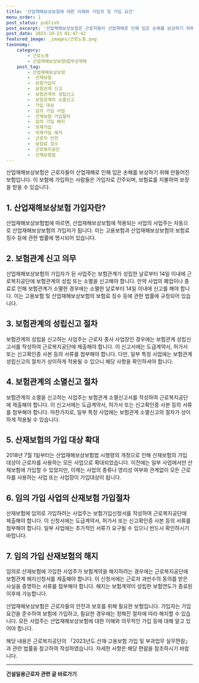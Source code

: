```yaml
---
title: '산업재해보상보험에 대한 이해와 가입자 및 가입 요건'
menu_order: 1
post_status: publish
post_excerpt: '산업재해보상보험은 근로자들이 산업재해로 인해 입은 손해를 보상하기 위해 만들어진 보험입니다. 이 보험에 가입하는 사람들은 가입자로 간주되며, 보험료를 지불하여 보장을 받을 수 있습니다.'
post_date: 2023-10-23 01:47:42
featured_image: _images/근로노동.png
taxonomy:
    category:
        - 근로노동
        - 산업재해보상보험Ⅰ업무상재해
    post_tag:
        - 산업재해보상보험
        -  산재보험
        -  보험가입자
        -  보험관계 신고
        -  보험관계의 성립신고
        -  보험관계의 소멸신고
        -  가입 대상
        -  임의 가입 사업
        -  산재보험 가입절차
        -  임의 가입 해지
        -  의제가입
        -  의제가입 해지
        -  근로자 안전
        -  보험료 징수
        -  근로복지공단
        -  산재보험법
---
```



산업재해보상보험은 근로자들이 산업재해로 인해 입은 손해를 보상하기 위해 만들어진 보험입니다. 이 보험에 가입하는 사람들은 가입자로 간주되며, 보험료를 지불하여 보장을 받을 수 있습니다.

## 1. 산업재해보상보험 가입자란?

산업재해보상보험법에 따르면, 산업재해보상보험에 적용되는 사업의 사업주는 자동으로 산업재해보상보험의 가입자가 됩니다. 이는 고용보험과 산업재해보상보험의 보험료 징수 등에 관한 법률에 명시되어 있습니다.

## 2. 보험관계 신고 의무

산업재해보상보험의 가입자가 된 사업주는 보험관계가 성립한 날로부터 14일 이내에 근로복지공단에 보험관계의 성립 또는 소멸을 신고해야 합니다. 만약 사업의 폐업이나 종료로 인해 보험관계가 소멸한 경우에는 소멸한 날로부터 14일 이내에 신고를 해야 합니다. 이는 고용보험 및 산업재해보상보험의 보험료 징수 등에 관한 법률에 규정되어 있습니다.

## 3. 보험관계의 성립신고 절차

보험관계의 성립을 신고하는 사업주는 근로자 종사 사업장인 경우에는 보험관계 성립신고서를 작성하여 근로복지공단에 제출해야 합니다. 이 신고서에는 도급계약서, 허가서 또는 신고확인증 사본 등의 서류를 첨부해야 합니다. 다만, 일부 특정 사업에는 보험관계 성립신고의 절차가 상이하게 적용될 수 있으니 해당 사항을 확인하셔야 합니다.

## 4. 보험관계의 소멸신고 절차

보험관계의 소멸을 신고하는 사업주는 보험관계 소멸신고서를 작성하여 근로복지공단에 제출해야 합니다. 이 신고서에는 도급계약서, 허가서 또는 신고확인증 사본 등의 서류를 첨부해야 합니다. 마찬가지로, 일부 특정 사업에는 보험관계 소멸신고의 절차가 상이하게 적용될 수 있습니다.

## 5. 산재보험의 가입 대상 확대

2018년 7월 1일부터는 산업재해보상보험법 시행령의 개정으로 인해 산재보험의 가입 대상이 근로자를 사용하는 모든 사업으로 확대되었습니다. 이전에는 일부 사업에서만 산재보험에 가입할 수 있었지만, 이제는 사업의 종류나 영리성 여부와 관계없이 모든 근로자를 사용하는 사업 또는 사업장이 가입대상이 됩니다.

## 6. 임의 가입 사업의 산재보험 가입절차

산재보험에 임의로 가입하려는 사업주는 보험가입신청서를 작성하여 근로복지공단에 제출해야 합니다. 이 신청서에는 도급계약서, 허가서 또는 신고확인증 사본 등의 서류를 첨부해야 합니다. 일부 사업에는 추가적인 서류가 요구될 수 있으니 반드시 확인하시기 바랍니다.

## 7. 임의 가입 산재보험의 해지

임의로 산재보험에 가입한 사업주가 보험계약을 해지하려는 경우에는 근로복지공단에 보험관계 해지신청서를 제출해야 합니다. 이 신청서에는 근로자 과반수의 동의를 받은 사실을 증명하는 서류를 첨부해야 합니다. 해지는 보험계약이 성립한 보험연도가 종료된 이후에 가능합니다.

산업재해보상보험은 근로자들의 안전과 보호를 위해 필요한 보험입니다. 가입자는 가입 요건을 준수하여 보험에 가입하고, 필요한 경우에는 정해진 절차에 따라 해지할 수 있습니다. 모든 사업주는 산업재해보상보험에 대한 이해와 의무적인 가입 등에 대해 알고 있어야 합니다.

해당 내용은 근로복지공단의 「2023년도 산재·고용보험 가입 및 부과업무 실무편람」과 관련 법률을 참고하여 작성하였습니다. 자세한 사항은 해당 편람을 참조하시기 바랍니다.
<!-- wp:separator -->
<hr class="wp-block-separator has-alpha-channel-opacity"/>
<!-- /wp:separator -->

<!-- wp:group {"backgroundColor":"base","layout":{"type":"constrained"}} -->
<div class="wp-block-group has-base-background-color has-background"><!-- wp:paragraph {"align":"center","fontSize":"medium"} -->
<p class="has-text-align-center has-large-font-size"><strong>건설일용근로자 관련 글 바로가기</strong></p>
<!-- /wp:paragraph -->


<!-- wp:latest-posts
{"categories":[{"id":9606,"count":19,"description":"","link":"https://uknowlaw.com/category/%ea%b1%b4%ec%84%a4%ec%9d%bc%ec%9a%a9%ea%b7%bc%eb%a1%9c%ec%9e%90/","name":"건설일용근로자","slug":"건설일용근로자","taxonomy":"category","parent":0,"meta":[],"_links":{"self":[{"href":"https://uknowlaw.com/wp-json/wp/v2/categories/9606"}],"collection":[{"href":"https://uknowlaw.com/wp-json/wp/v2/categories"}],"about":[{"href":"https://uknowlaw.com/wp-json/wp/v2/taxonomies/category"}],"wp:post_type":[{"href":"https://uknowlaw.com/wp-json/wp/v2/posts?categories=9606"}],"curies":[{"name":"wp","href":"https://api.w.org/{rel}","templated":true}]}}],"postsToShow":100,"excerptLength":28,"postLayout":"grid","columns":2,"featuredImageAlign":"left","featuredImageSizeSlug":"large","fontSize":18px} /--></div>
<!-- /wp:group -->